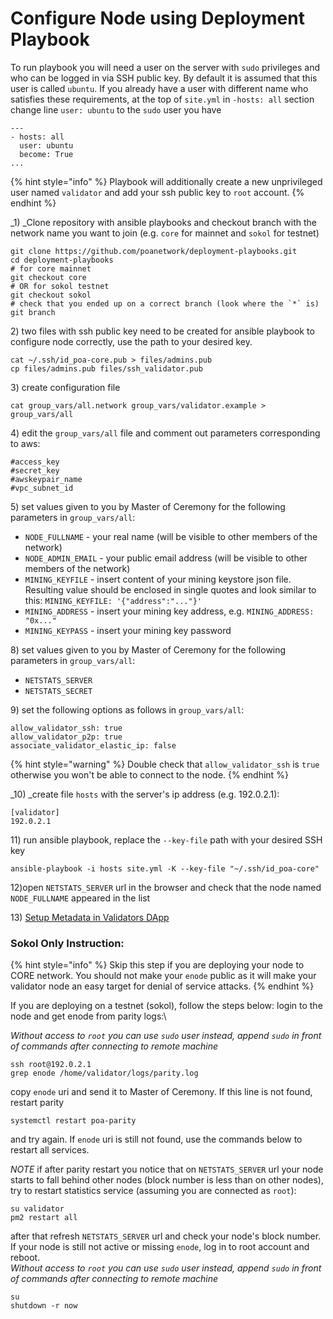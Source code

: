 # Configure Node using Deployment Playbook

To run playbook you will need a user on the server with `sudo` privileges and who can be logged in via SSH public key. By default it is assumed that this user is called `ubuntu`. If you already have a user with different name who satisfies these requirements, at the top of `site.yml` in `-hosts: all` section change line `user: ubuntu` to the `sudo` user you have

```
---
- hosts: all
  user: ubuntu
  become: True
...
```

{% hint style="info" %}
Playbook will additionally create a new unprivileged user named `validator` and add your ssh public key to `root` account.
{% endhint %}

_1) _Clone repository with ansible playbooks and checkout branch with the network name you want to join (e.g. `core` for mainnet and `sokol` for testnet)

```
git clone https://github.com/poanetwork/deployment-playbooks.git
cd deployment-playbooks
# for core mainnet
git checkout core
# OR for sokol testnet
git checkout sokol
# check that you ended up on a correct branch (look where the `*` is)
git branch
```

2\) two files with ssh public key need to be created for ansible playbook to configure node correctly, use the path to your desired key.

```
cat ~/.ssh/id_poa-core.pub > files/admins.pub
cp files/admins.pub files/ssh_validator.pub
```

3\) create configuration file

```
cat group_vars/all.network group_vars/validator.example > group_vars/all
```

4\) edit the `group_vars/all` file and comment out parameters corresponding to aws:

```
#access_key
#secret_key
#awskeypair_name
#vpc_subnet_id
```

5\) set values given to you by Master of Ceremony for the following parameters in `group_vars/all`:

* `NODE_FULLNAME` - your real name (will be visible to other members of the network)
* `NODE_ADMIN_EMAIL` - your public email address (will be visible to other members of the network)
* `MINING_KEYFILE` - insert content of your mining keystore json file. Resulting value should be enclosed in single quotes and look similar to this: `MINING_KEYFILE: '{"address":"..."}'`
* `MINING_ADDRESS` - insert your mining key address, e.g. `MINING_ADDRESS: "0x..."`
* `MINING_KEYPASS` - insert your mining key password

8\) set values given to you by Master of Ceremony for the following parameters in `group_vars/all`:

* `NETSTATS_SERVER`
* `NETSTATS_SECRET`

9\) set the following options as follows in `group_vars/all`:

```
allow_validator_ssh: true
allow_validator_p2p: true
associate_validator_elastic_ip: false
```

{% hint style="warning" %}
Double check that `allow_validator_ssh` is `true` otherwise you won't be able to connect to the node.
{% endhint %}

_10) _create file `hosts` with the server's ip address (e.g. 192.0.2.1):

```
[validator]
192.0.2.1
```

11\) run ansible playbook, replace the `--key-file` path with your desired SSH key

```
ansible-playbook -i hosts site.yml -K --key-file "~/.ssh/id_poa-core"
```

12\)open `NETSTATS_SERVER` url in the browser and check that the node named `NODE_FULLNAME` appeared in the list

13\) [Setup Metadata in Validators DApp](../../validator-dapps/validators-metadata-dapp.md#for-validators-update-metadata)

### **Sokol Only Instruction:**

{% hint style="info" %}
Skip this step if you are deploying your node to CORE network. You should not make your `enode` public as it will make your validator node an easy target for denial of service attacks.
{% endhint %}

If you are deploying on a testnet (sokol), follow the steps below: login to the node and get enode from parity logs:\


_Without access to `root` you can use `sudo` user instead, append `sudo` in front of commands after connecting to remote machine_

```
ssh root@192.0.2.1
grep enode /home/validator/logs/parity.log
```

copy `enode` uri and send it to Master of Ceremony. If this line is not found, restart parity

```
systemctl restart poa-parity
```

and try again. If `enode` uri is still not found, use the commands below to restart all services.

_NOTE_ if after parity restart you notice that on `NETSTATS_SERVER` url your node starts to fall behind other nodes (block number is less than on other nodes), try to restart statistics service (assuming you are connected as `root`):

```
su validator
pm2 restart all
```

after that refresh `NETSTATS_SERVER` url and check your node's block number. If your node is still not active or missing `enode`, log in to root account and reboot.\
_Without access to `root` you can use `sudo` user instead, append `sudo` in front of commands after connecting to remote machine_

```
su
shutdown -r now
```
